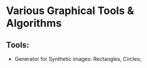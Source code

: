 # Various Graphical Tools & Algorithms

## Tools:
- Generator for Synthetic images: Rectangles, Circles;
